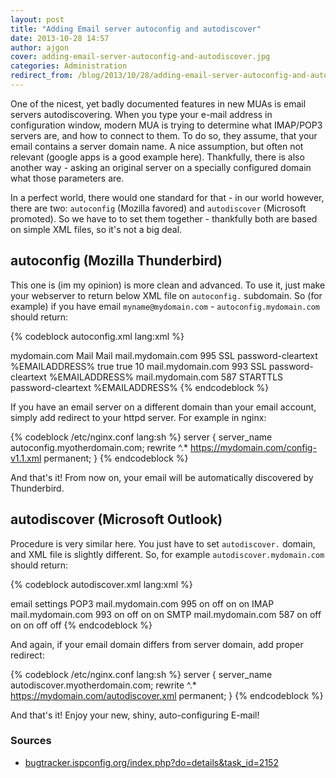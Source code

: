 ```yaml
---
layout: post
title: "Adding Email server autoconfig and autodiscover"
date: 2013-10-28 14:57
author: ajgon
cover: adding-email-server-autoconfig-and-autodiscover.jpg
categories: Administration
redirect_from: /blog/2013/10/28/adding-email-server-autoconfig-and-autodiscover/
---
```


One of the nicest, yet badly documented features in new MUAs is email servers autodiscovering. When you type your e-mail address in configuration window, modern MUA is trying to determine what IMAP/POP3 servers are, and how to connect to them. To do so, they assume, that your email contains a server domain name. A nice assumption, but often not relevant (google apps is a good example here). Thankfully, there is also another way - asking an original server on a specially configured domain what those parameters are.

<!-- more -->

In a perfect world, there would one standard for that - in our world however, there are two: `autoconfig` (Mozilla favored) and `autodiscover` (Microsoft promoted). So we have to to set them together - thankfully both are based on simple XML files, so it's not a big deal.

## autoconfig (Mozilla Thunderbird)

This one is (im my opinion) is more clean and advanced. To use it, just make your webserver to return below XML file on `autoconfig.` subdomain. So (for example) if you have email `myname@mydomain.com` - `autoconfig.mydomain.com` should return:

{% codeblock autoconfig.xml lang:xml %}
<?xml version="1.0" encoding="UTF-8"?>
<clientConfig version="1.1">
    <emailProvider id="mydomain.com">
        <domain>mydomain.com</domain>
        <displayName>Mail</displayName>
        <displayShortName>Mail</displayShortName>
        <incomingServer type="pop3">
            <hostname>mail.mydomain.com</hostname>
            <port>995</port>
            <socketType>SSL</socketType>
            <authentication>password-cleartext</authentication>
            <username>%EMAILADDRESS%</username>
            <pop3>
                <leaveMessagesOnServer>true</leaveMessagesOnServer>
                <downloadOnBiff>true</downloadOnBiff>
                <daysToLeaveMessagesOnServer>10</daysToLeaveMessagesOnServer>
            </pop3>
        </incomingServer>
        <incomingServer type="imap">
            <hostname>mail.mydomain.com</hostname>
            <port>993</port>
            <socketType>SSL</socketType>
            <authentication>password-cleartext</authentication>
            <username>%EMAILADDRESS%</username>
        </incomingServer>
        <outgoingServer type="smtp">
            <hostname>mail.mydomain.com</hostname>
            <port>587</port>
            <socketType>STARTTLS</socketType>
            <authentication>password-cleartext</authentication>
            <username>%EMAILADDRESS%</username>
        </outgoingServer>
    </emailProvider>
</clientConfig>
{% endcodeblock %}

If you have an email server on a different domain than your email account, simply add redirect to your httpd server. For example in nginx:

{% codeblock /etc/nginx.conf lang:sh %}
server {
    server_name autoconfig.myotherdomain.com;
    rewrite ^.* https://mydomain.com/config-v1.1.xml permanent;
}
{% endcodeblock %}

And that's it! From now on, your email will be automatically discovered by Thunderbird.

## autodiscover (Microsoft Outlook)

Procedure is very similar here. You just have to set `autodiscover.` domain, and XML file is slightly different. So, for example `autodiscover.mydomain.com` should return:

{% codeblock autodiscover.xml lang:xml %}
<?xml version="1.0" encoding="UTF-8"?>
<Autodiscover xmlns="http://schemas.microsoft.com/exchange/autodiscover/responseschema/2006">
    <Response xmlns="http://schemas.microsoft.com/exchange/autodiscover/outlook/responseschema/2006a">
        <Account>
            <AccountType>email</AccountType>
            <Action>settings</Action>
            <Protocol>
                <Type>POP3</Type>
                <Server>mail.mydomain.com</Server>
                <Port>995</Port>
                <DomainRequired>on</DomainRequired>
                <SPA>off</SPA>
                <SSL>on</SSL>
                <AuthRequired>on</AuthRequired>
            </Protocol>
            <Protocol>
                <Type>IMAP</Type>
                <Server>mail.mydomain.com</Server>
                <Port>993</Port>
                <DomainRequired>on</DomainRequired>
                <SPA>off</SPA>
                <SSL>on</SSL>
                <AuthRequired>on</AuthRequired>
            </Protocol>
            <Protocol>
                <Type>SMTP</Type>
                <Server>mail.mydomain.com</Server>
                <Port>587</Port>
                <DomainRequired>on</DomainRequired>
                <SPA>off</SPA>
                <SSL>on</SSL>
                <AuthRequired>on</AuthRequired>
                <UsePOPAuth>off</UsePOPAuth>
                <SMTPLast>off</SMTPLast>
            </Protocol>
        </Account>
    </Response>
</Autodiscover>
{% endcodeblock %}

And again, if your email domain differs from server domain, add proper redirect:

{% codeblock /etc/nginx.conf lang:sh %}
server {
    server_name autodiscover.myotherdomain.com;
    rewrite ^.* https://mydomain.com/autodiscover.xml permanent;
}
{% endcodeblock %}

And that's it! Enjoy your new, shiny, auto-configuring E-mail!

### Sources

* [bugtracker.ispconfig.org/index.php?do=details&task_id=2152](bugtracker.ispconfig.org/index.php?do=details&task_id=2152)
